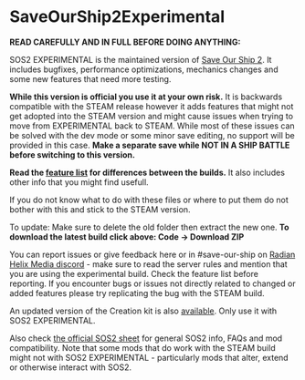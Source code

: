 # SaveOurShip2Experimental

**READ CAREFULLY AND IN FULL BEFORE DOING ANYTHING:**

SOS2 EXPERIMENTAL is the maintained version of [Save Our Ship 2](https://steamcommunity.com/sharedfiles/filedetails/?id=1909914131). It includes bugfixes, performance optimizations, mechanics changes and some new features that need more testing.

**While this version is official you use it at your own risk.** It is backwards compatible with the STEAM release however it adds features that might not get adopted into the STEAM version and might cause issues when trying to move from EXPERIMENTAL back to STEAM. While most of these issues can be solved with the dev mode or some minor save editing, no support will be provided in this case. **Make a separate save while NOT IN A SHIP BATTLE before switching to this version.**

**Read the [feature list](https://docs.google.com/spreadsheets/d/1XSeMCsOtBsbAOLYFbgYUpxyV4ot8L2pSeWMTwzAUCiM/edit#gid=0) for differences between the builds.** It also includes other info that you might find usefull.

If you do not know what to do with these files or where to put them do not bother with this and stick to the STEAM version.

To update: Make sure to delete the old folder then extract the new one. **To download the latest build click above: Code -> Download ZIP**

You can report issues or give feedback here or in #save-our-ship on [Radian Helix Media discord](https://discord.gg/GK7nqgu) - make sure to read the server rules and mention that you are using the experimental build. Check the feature list before reporting. If you encounter bugs or issues not directly related to changed or added features please try replicating the bug with the STEAM build.

An updated version of the Creation kit is also [available](https://drive.google.com/file/d/1i12ryPcQETc68eMPxp19QcDQloz7Pm3x/view?usp=sharing). Only use it with SOS2 EXPERIMENTAL.

Also check [the official SOS2 sheet](https://docs.google.com/spreadsheets/d/10_vYUf1fI5b1u_rjUBuIMx5pw7ZW_JIaF2aEuG6h57Y/edit#gid=589168296) for general SOS2 info, FAQs and mod compatibility. Note that some mods that do work with the STEAM build might not with SOS2 EXPERIMENTAL - particularly mods that alter, extend or otherwise interact with SOS2.
